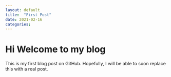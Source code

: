 ```yaml
---
layout: default
title:  "First Post"
date: 2021-02-16
categories:
---
```


# Hi Welcome to my blog
This is my first blog post on GitHub.
Hopefully, I will be able to soon replace this with a real post. 
